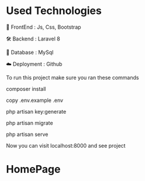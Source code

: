 # Used Technologies
💅 FrontEnd : Js, Css, Bootstrap

🛠 Backend : Laravel 8

💾 Database : MySql

☁️ Deployment : Github

To run this project make sure you ran these commands

composer install

copy .env.example .env

php artisan key:generate

php artisan migrate

php artisan serve

Now you can visit localhost:8000 and see project
# HomePage
